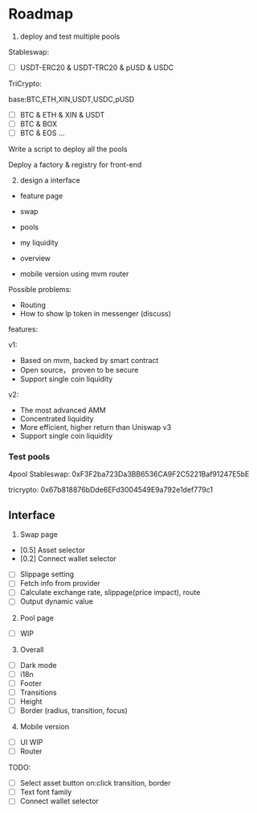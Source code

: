 # Roadmap

1. deploy and test multiple pools

Stableswap:

- [ ] USDT-ERC20 & USDT-TRC20 & pUSD & USDC

TriCrypto:

base:BTC,ETH,XIN,USDT,USDC,pUSD

- [ ] BTC & ETH & XIN & USDT
- [ ] BTC & BOX
- [ ] BTC & EOS
...

Write a script to deploy all the pools

Deploy a factory & registry for front-end


2. design a interface

- feature page
- swap
- pools
- my liquidity
- overview

- mobile version using mvm router


Possible problems:
- Routing
- How to show lp token in messenger (discuss)


features:

v1:
- Based on mvm, backed by smart contract
- Open source， proven to be secure
- Support single coin liquidity

v2:
- The most advanced AMM
- Concentrated liquidity
- More efficient, higher return than Uniswap v3
- Support single coin liquidity

### Test pools

4pool Stableswap: 0xF3F2ba723Da3BB6536CA9F2C5221Baf91247E5bE

tricrypto: 0x67b818876bDde6EFd3004549E9a792e1def779c1

## Interface

1. Swap page
- [0.5] Asset selector
- [0.2] Connect wallet selector
- [ ] Slippage setting
- [ ] Fetch info from provider
- [ ] Calculate exchange rate, slippage(price impact), route
- [ ] Output dynamic value

2. Pool page
- [ ] WIP

3. Overall
- [ ] Dark mode
- [ ] i18n
- [ ] Footer
- [ ] Transitions
- [ ] Height
- [ ] Border (radius, transition, focus)

4. Mobile version
- [ ] UI WIP
- [ ] Router

TODO:
- [ ] Select asset button on:click transition, border
- [ ] Text font family
- [ ] Connect wallet selector
